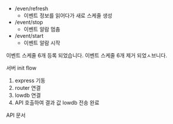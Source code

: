 

- /even/refresh
	- 이벤트 정보를 읽어다가 새로 스케줄 생성
- /event/stop
	- 이벤트 알람 멈춤
- /event/start
	- 이벤트 알람 시작

이벤트 스케줄 6개 등록 되었습니다.
이벤트 스케줄 6개 제거 되었ㅅ브니다.


서버 init flow
1. express 기동
2. router 연결
3. lowdb 연결
4. API 호출하여 결과 값 lowdb 전송
완료

API 문서